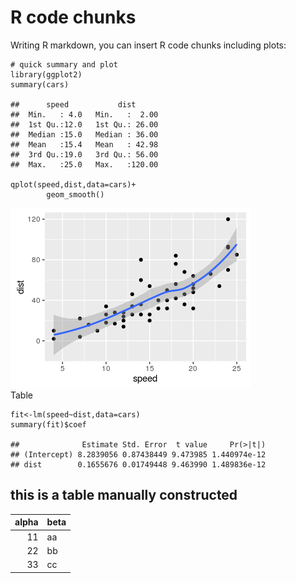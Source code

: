R code chunks
=============

Writing R markdown, you can insert R code chunks including plots:

    # quick summary and plot
    library(ggplot2)
    summary(cars)

    ##      speed           dist       
    ##  Min.   : 4.0   Min.   :  2.00  
    ##  1st Qu.:12.0   1st Qu.: 26.00  
    ##  Median :15.0   Median : 36.00  
    ##  Mean   :15.4   Mean   : 42.98  
    ##  3rd Qu.:19.0   3rd Qu.: 56.00  
    ##  Max.   :25.0   Max.   :120.00

    qplot(speed,dist,data=cars)+
            geom_smooth()

![](example_files/figure-markdown_strict/qplot-1.png)  
 Table

    fit<-lm(speed~dist,data=cars)
    summary(fit)$coef

    ##              Estimate Std. Error  t value     Pr(>|t|)
    ## (Intercept) 8.2839056 0.87438449 9.473985 1.440974e-12
    ## dist        0.1655676 0.01749448 9.463990 1.489836e-12

this is a table manually constructed
------------------------------------

<table>
<thead>
<tr class="header">
<th align="right">alpha</th>
<th align="left">beta</th>
</tr>
</thead>
<tbody>
<tr class="odd">
<td align="right">11</td>
<td align="left">aa</td>
</tr>
<tr class="even">
<td align="right">22</td>
<td align="left">bb</td>
</tr>
<tr class="odd">
<td align="right">33</td>
<td align="left">cc</td>
</tr>
</tbody>
</table>
